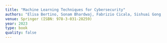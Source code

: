 ```yaml
---
title: "Machine Learning Techniques for Cybersecurity"
authors: "Elisa Bertino, Sonam Bhardwaj, Fabrizio Cicala, Sishuai Gong, Imtiaz Karim, Charalampos Katsis, <b>Hyunwoo Lee</b>, Adrian Shuai Li, and Ashraf Y. Mahgoub"
venue: Springer (ISBN: 978-3-031-28259)
year: 2023
type: book
quality: false
---
```


